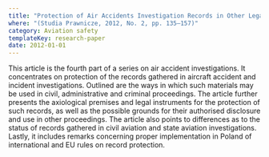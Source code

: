 ```yaml
---
title: "Protection of Air Accidents Investigation Records in Other Legal Proceedings (in Polish)"
where: "(Studia Prawnicze, 2012, No. 2, pp. 135–157)"
category: Aviation safety
templateKey: research-paper
date: 2012-01-01
---
```


This article is the fourth part of a series on air accident investigations. It concentrates on protection of the records gathered in aircraft accident and incident investigations. Outlined are the ways in which such materials may be used in civil, administrative and criminal proceedings. The article further presents the axiological premises and legal instruments for the protection of such records, as well as the possible grounds for their authorised disclosure and use in other proceedings. The article also points to differences as to the status of records gathered in civil aviation and state aviation investigations. Lastly, it includes remarks concerning proper implementation in Poland of international and EU rules on record protection.
